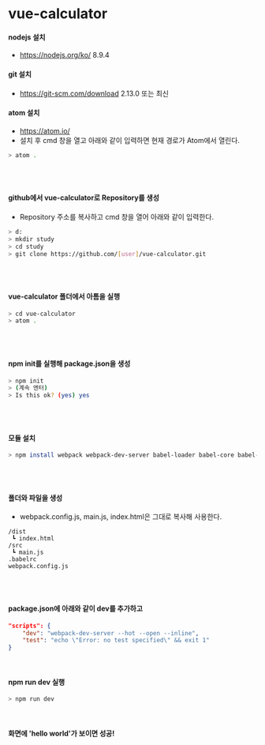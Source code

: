 # vue-calculator


#### nodejs 설치
- https://nodejs.org/ko/ 8.9.4

#### git 설치
- https://git-scm.com/download 2.13.0 또는 최신

#### atom 설치
- https://atom.io/  
- 설치 후 cmd 창을 열고 아래와 같이 입력하면 현재 경로가 Atom에서 열린다.
```bash
> atom .
```
<br>
<br>

#### github에서 vue-calculator로 Repository를 생성
- Repository 주소를 복사하고 cmd 창을 열어 아래와 같이 입력한다.
```bash
> d:
> mkdir study
> cd study
> git clone https://github.com/[user]/vue-calculator.git
```
<br>
<br>

#### vue-calculator 폴더에서 아톰을 실행
```bash
> cd vue-calculator
> atom .
```
<br>
<br>

#### npm init를 실행해 package.json을 생성
```bash
> npm init
> (계속 엔터)
> Is this ok? (yes) yes
```
<br>
<br>

#### 모듈 설치
```bash
> npm install webpack webpack-dev-server babel-loader babel-core babel-preset-es2015 --save
```
<br>
<br>

#### 폴더와 파일을 생성
- webpack.config.js, main.js, index.html은 그대로 복사해 사용한다.
```
/dist
 ┗ index.html
/src
 ┗ main.js
.babelrc
webpack.config.js
```
<br>
<br>

#### package.json에 아래와 같이 dev를 추가하고

```json
"scripts": {
    "dev": "webpack-dev-server --hot --open --inline",
    "test": "echo \"Error: no test specified\" && exit 1"
}
```
<br>

#### npm run dev 실행

```bash
> npm run dev
```
<br>

#### 화면에 'hello world'가 보이면 성공!

<br>
<br>
<br>



